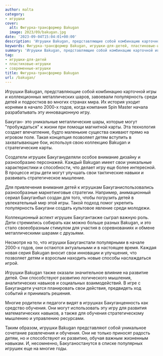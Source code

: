```yaml
---
author: malta
category:
- игрушки
cover:
  alt: Фигурка-трансформер Bakugan
  image: 2023/09/bakugan.jpg
date: '2023-09-04T15:04:01+00:00'
description: 'Игрушки Bakugan, представляющие собой комбинацию карточной игры и коллекционных металлических шаров, завоевали популярность среди детей и подростков во...'
keywords: Фигурка-трансформер Bakugan, игрушки-для-детей, пластиковые-игрушки, современные-игрушки, bakugan, игрушки, детей, свои, игры, игру, могут, детям, игрушек, обучения, собой, популярность, среди, 2000, годов
summary: 'Игрушки Bakugan, представляющие собой комбинацию карточной игры и коллекционных металлических шаров, завоевали популярность среди детей и подростков во...'
tag:
- игрушки-для-детей
- пластиковые-игрушки
- современные-игрушки
title: Фигурка-трансформер Bakugan
url: /bakugan/
---
```


Игрушки Bakugan, представляющие собой комбинацию карточной игры и коллекционных металлических шаров, завоевали популярность среди детей и подростков во многих странах мира. Их история уходит корнями в начало 2000-х годов, когда компания Spin Master начала разрабатывать эту инновационную игру.

Бакуган\- это уникальные металлические шары, которые могут "пробуждаться" к жизни при помощи магнитной карты. Эта технология создает впечатление, будто маленькие существа оживают прямо на игровом поле. Такая концепция позволяет детям вступить в захватывающие бои, используя свою коллекцию Bakugan и стратегические карты.

Создатели игрушек Бакугануделяли особое внимание дизайну и разнообразию персонажей. Каждый Bakugan имеет свои уникальные характеристики и способности, что делает игру еще более интересной. В процессе игры дети могут улучшать свои тактические навыки и развивать стратегическое мышление.

Для привлечения внимания детей к игрушкам Бакуганиспользовались разнообразные маркетинговые стратегии. Например, анимационный сериал Бакуганбыл создан для того, чтобы погрузить детей в увлекательный мир этой игры. Такой подход помог укрепить популярность Бакугани создать культовое явление среди молодежи.

Коллекционный аспект игрушек Бакугантакже сыграл важную роль. Дети стремились собирать как можно больше разных Bakugan, и это стало своеобразным стимулом для участия в соревнованиях и обмене металлическими шарами с друзьями.

Несмотря на то, что игрушки Бакуганстали популярными в начале 2000-х годов, они остаются актуальными и в настоящее время. Каждая новая серия Bakugan вносит свои инновации и улучшения, что позволяет детям и взрослым находить новые способы наслаждаться игрой.

Игрушки Bakugan также оказали значительное влияние на развитие детей. Они способствуют развитию логического мышления, аналитических навыков и социальных взаимодействий. В игре с Бакугандети учатся планировать свои действия, предвидеть ход событий и принимать решения.

Многие родители и педагоги видят в игрушках Бакуганценность как средство обучения. Они могут использовать эту игру для развития математических навыков, а также для обучения стратегическому мышлению и управлению ресурсами.

Таким образом, игрушки Bakugan представляют собой уникальное сочетание развлечения и обучения. Они не только приносят радость детям, но и способствуют их развитию, обучая важным жизненным навыкам. И, несомненно, Бакуганостанутся в списке популярных игрушек еще на многие годы.